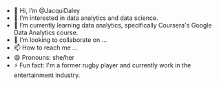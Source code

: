 - 👋 Hi, I’m @JacquiDaley
- 👀 I’m interested in data analytics and data science.
- 🌱 I’m currently learning data analytics, specifically Coursera's Google Data Analytics course. 
- 💞️ I’m looking to collaborate on ...
- 📫 How to reach me ...
- 😄 Pronouns: she/her
- ⚡ Fun fact: I'm a former rugby player and currently work in the entertainment industry. 

<!---
JacquiDaley/JacquiDaley is a ✨ special ✨ repository because its `README.md` (this file) appears on your GitHub profile.
You can click the Preview link to take a look at your changes.
--->
